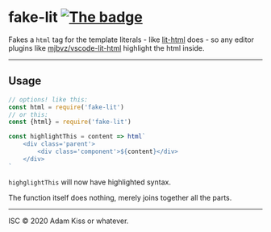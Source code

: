 # fake-lit [![The badge](https://img.shields.io/npm/v/fake-lit?style=for-the-badge)](https://www.npmjs.com/package/fake-lit)

Fakes a `html` tag for the template literals - like [lit-html](https://github.com/Polymer/lit-html) does - so any editor plugins like [mjbvz/vscode-lit-html](https://github.com/mjbvz/vscode-lit-html) highlight the html inside.

---

## Usage

``` javascript
// options! like this:
const html = require('fake-lit')
// or this:
const {html} = require('fake-lit')

const highlightThis = content => html`
    <div class='parent'>
        <div class='component'>${content}</div>
    </div>
`
```

`highglightThis` will now have highlighted syntax.

The function itself does nothing, merely joins together all the parts.

---

ISC © 2020 Adam Kiss or whatever.


